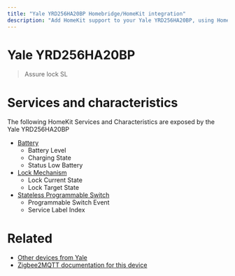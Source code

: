 ```yaml
---
title: "Yale YRD256HA20BP Homebridge/HomeKit integration"
description: "Add HomeKit support to your Yale YRD256HA20BP, using Homebridge, Zigbee2MQTT and homebridge-z2m."
---
```

<!---
This file has been GENERATED using src/docgen/docgen.ts
DO NOT EDIT THIS FILE MANUALLY!
-->
# Yale YRD256HA20BP
> Assure lock SL


# Services and characteristics
The following HomeKit Services and Characteristics are exposed by
the Yale YRD256HA20BP

* [Battery](../../battery.md)
  * Battery Level
  * Charging State
  * Status Low Battery
* [Lock Mechanism](../../lock.md)
  * Lock Current State
  * Lock Target State
* [Stateless Programmable Switch](../../action.md)
  * Programmable Switch Event
  * Service Label Index


# Related
* [Other devices from Yale](../index.md#yale)
* [Zigbee2MQTT documentation for this device](https://www.zigbee2mqtt.io/devices/YRD256HA20BP.html)